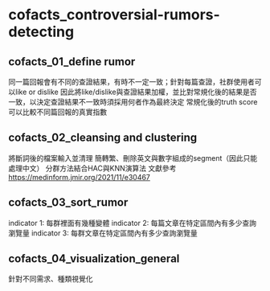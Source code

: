 # cofacts_controversial-rumors-detecting

## cofacts_01_define rumor
同一篇回報會有不同的查證結果，有時不一定一致；針對每篇查證，社群使用者可以like or dislike
因此將like/dislike與查證結果加權，並比對常規化後的結果是否一致，以決定查證結果不一致時須採用何者作為最終決定
常規化後的truth score可以比較不同篇回報的真實指數

## cofacts_02_cleansing and clustering
將斷詞後的檔案輸入並清理
簡轉繁、刪除英文與數字組成的segment（因此只能處理中文）
分群方法結合HAC與KNN演算法
文獻參考 https://medinform.jmir.org/2021/11/e30467 

## cofacts_03_sort_rumor
indicator 1: 每群裡面有幾種變體
indicator 2: 每篇文章在特定區間內有多少查詢瀏覽量
indicator 3: 每群文章在特定區間內有多少查詢瀏覽量

## cofacts_04_visualization_general
針對不同需求、種類視覺化
